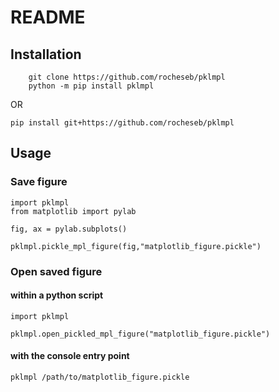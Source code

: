 # README

## Installation

```
    git clone https://github.com/rocheseb/pklmpl
    python -m pip install pklmpl
```

OR

    pip install git+https://github.com/rocheseb/pklmpl

## Usage

### Save figure

```
import pklmpl
from matplotlib import pylab

fig, ax = pylab.subplots()
    
pklmpl.pickle_mpl_figure(fig,"matplotlib_figure.pickle")
```

### Open saved figure

#### within a python script

```
import pklmpl
    
pklmpl.open_pickled_mpl_figure("matplotlib_figure.pickle")
```

#### with the console entry point

    pklmpl /path/to/matplotlib_figure.pickle

